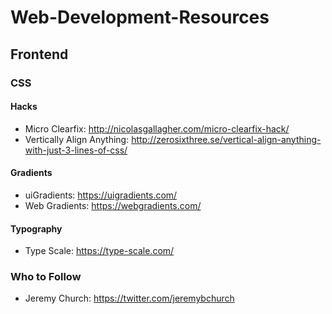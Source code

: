 # Web-Development-Resources

## Frontend

### CSS

#### Hacks
- Micro Clearfix: http://nicolasgallagher.com/micro-clearfix-hack/
- Vertically Align Anything: http://zerosixthree.se/vertical-align-anything-with-just-3-lines-of-css/

#### Gradients
- uiGradients: https://uigradients.com/
- Web Gradients: https://webgradients.com/

#### Typography
- Type Scale: https://type-scale.com/

### Who to Follow
- Jeremy Church: https://twitter.com/jeremybchurch
